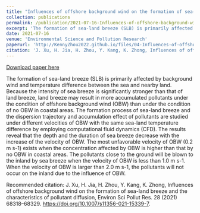 ```yaml
---
title: "Influences of offshore background wind on the formation of sea-land breeze and the characteristics of pollutant diffusion"
collection: publications
permalink: /publication/2021-07-16-Influences-of-offshore-background-wind-on-the-formation-of-sea-land-breeze-and-the-characteristics-of-pollutant-diffusion
excerpt: 'The formation of sea-land breeze (SLB) is primarily affected by background wind and temperature difference between the sea and nearby land. Because the intensity of sea breeze is significantly stronger than that of land breeze, land breeze may result in more accumulated pollutants under the condition of offshore background wind (OBW) than under the condition of no OBW in coastal areas. The formation process of sea-land breeze and the dispersion trajectory and accumulation effect of pollutants are studied under different velocities of OBW with the same sea-land temperature difference by employing computational fluid dynamics (CFD). The results reveal that the depth and the duration of sea breeze decrease with the increase of the velocity of OBW. The most unfavorable velocity of OBW (0.2 m s-1) exists when the concentration affected by OBW is higher than that by no OBW in coastal areas. The pollutants close to the ground will be blown to the inland by sea breeze when the velocity of OBW is less than 1.0 m s-1. When the velocity of OBW is larger than 2.0 m s-1, the pollutants will not occur on the inland due to the influence of OBW.'
date: 2021-07-16
venue: 'Environmental Science and Pollution Research'
paperurl: 'http://KennyZhou2022.github.io/files/04-Influences-of-offshore-background-wind-on-the-formation-of-sea-land-breeze-and-the-characteristics-of-pollutant-diffusion.pdf'
citation: 'J. Xu, H. Jia, H. Zhou, Y. Kang, K. Zhong, Influences of offshore background wind on the formation of sea-land breeze and the characteristics of pollutant diffusion, Environ Sci Pollut Res. 28 (2021) 68318–68329. https://doi.org/10.1007/s11356-021-15339-7.'
---
```


<a href='http://KennyZhou2022.github.io/files/04-Influences-of-offshore-background-wind-on-the-formation-of-sea-land-breeze-and-the-characteristics-of-pollutant-diffusion.pdf'>Download paper here</a>

The formation of sea-land breeze (SLB) is primarily affected by background wind and temperature difference between the sea and nearby land. Because the intensity of sea breeze is significantly stronger than that of land breeze, land breeze may result in more accumulated pollutants under the condition of offshore background wind (OBW) than under the condition of no OBW in coastal areas. The formation process of sea-land breeze and the dispersion trajectory and accumulation effect of pollutants are studied under different velocities of OBW with the same sea-land temperature difference by employing computational fluid dynamics (CFD). The results reveal that the depth and the duration of sea breeze decrease with the increase of the velocity of OBW. The most unfavorable velocity of OBW (0.2 m s-1) exists when the concentration affected by OBW is higher than that by no OBW in coastal areas. The pollutants close to the ground will be blown to the inland by sea breeze when the velocity of OBW is less than 1.0 m s-1. When the velocity of OBW is larger than 2.0 m s-1, the pollutants will not occur on the inland due to the influence of OBW.

Recommended citation: J. Xu, H. Jia, H. Zhou, Y. Kang, K. Zhong, Influences of offshore background wind on the formation of sea-land breeze and the characteristics of pollutant diffusion, Environ Sci Pollut Res. 28 (2021) 68318–68329. https://doi.org/10.1007/s11356-021-15339-7.
